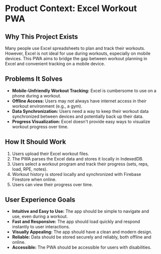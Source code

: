 # Product Context: Excel Workout PWA

## Why This Project Exists

Many people use Excel spreadsheets to plan and track their workouts. However, Excel is not ideal for use during workouts, especially on mobile devices. This PWA aims to bridge the gap between workout planning in Excel and convenient tracking on a mobile device.

## Problems It Solves

*   **Mobile-Unfriendly Workout Tracking:** Excel is cumbersome to use on a phone during a workout.
*   **Offline Access:**  Users may not always have internet access in their workout environment (e.g., a gym).
*   **Data Synchronization:**  Users need a way to keep their workout data synchronized between devices and potentially back up their data.
*   **Progress Visualization:** Excel doesn't provide easy ways to visualize workout progress over time.

## How It Should Work

1.  Users upload their Excel workout files.
2.  The PWA parses the Excel data and stores it locally in IndexedDB.
3.  Users select a workout program and track their progress (sets, reps, load, RPE, notes).
4.  Workout history is stored locally and synchronized with Firebase Firestore when online.
5.  Users can view their progress over time.

## User Experience Goals

*   **Intuitive and Easy to Use:** The app should be simple to navigate and use, even during a workout.
*   **Fast and Responsive:**  The app should load quickly and respond instantly to user interactions.
*   **Visually Appealing:**  The app should have a clean and modern design.
*   **Reliable:**  Data should be stored securely and reliably, both offline and online.
* **Accessible:** The PWA should be accessible for users with disabilities.
